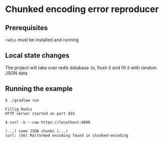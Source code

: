 # Chunked encoding error reproducer

## Prerequisites

`redis` must be installed and running

## Local state changes

The project will take over redis database `10`, flush it and fill it with random JSON data

## Running the example

```
$ ./gradlew run

Fillig Redis
HTTP server started on port 433
```

```
$ curl -k --raw https://localhost:8080

(...) some JSON chunks (...)
curl: (56) Malformed encoding found in chunked-encoding

```
